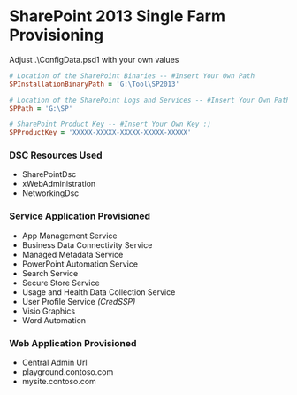 # SharePoint 2013 Single Farm Provisioning

Adjust .\ConfigData.psd1 with your own values

```ruby
# Location of the SharePoint Binaries -- #Insert Your Own Path
SPInstallationBinaryPath = 'G:\Tool\SP2013'

# Location of the SharePoint Logs and Services -- #Insert Your Own Path
SPPath = 'G:\SP'

# SharePoint Product Key -- #Insert Your Own Key :)
SPProductKey = 'XXXXX-XXXXX-XXXXX-XXXXX-XXXXX' 
```

### DSC Resources Used  
- SharePointDsc
- xWebAdministration
- NetworkingDsc

### Service Application Provisioned  
- App Management Service
- Business Data Connectivity Service
- Managed Metadata Service
- PowerPoint Automation Service
- Search Service
- Secure Store Service
- Usage and Health Data Collection Service
- User Profile Service *(CredSSP)*
- Visio Graphics
- Word Automation

### Web Application Provisioned  
- Central Admin Url
- playground.contoso.com
- mysite.contoso.com
